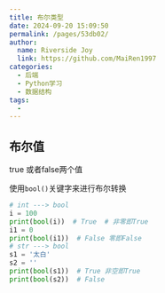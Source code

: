 ```yaml
---
title: 布尔类型
date: 2024-09-20 15:09:50
permalink: /pages/53db02/
author:
  name: Riverside Joy
  link: https://github.com/MaiRen1997
categories:
  - 后端
  - Python学习
  - 数据结构
tags:
  - 
---
```

## 布尔值

true 或者false两个值

使用`bool()`关键字来进行布尔转换

```python
# int ---> bool
i = 100
print(bool(i))  # True  # 非零即True
i1 = 0
print(bool(i1))  # False 零即False
# str ---> bool
s1 = '太白'
s2 = ''
print(bool(s1))  # True 非空即True
print(bool(s2))  # False
```

